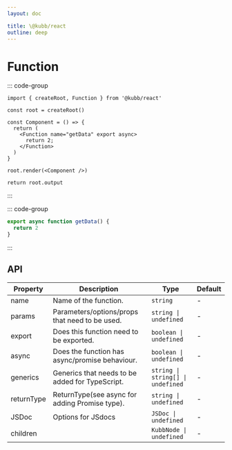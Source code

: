 ```yaml
---
layout: doc

title: \@kubb/react
outline: deep
---
```


# Function

::: code-group

```tsx [simple]
import { createRoot, Function } from '@kubb/react'

const root = createRoot()

const Component = () => {
  return (
    <Function name="getData" export async>
      return 2;
    </Function>
  )
}

root.render(<Component />)

return root.output
```

:::

::: code-group

```typescript [simple]
export async function getData() {
  return 2
}
```

:::

## API

| Property   | Description                                     | Type                               | Default |
| ---------- | ----------------------------------------------- | ---------------------------------- | ------- |
| name       | Name of the function.                           | `string`                           | -       |
| params     | Parameters/options/props that need to be used.  | `string \|  undefined`             | -       |
| export     | Does this function need to be exported.         | `boolean \|  undefined`            | -       |
| async      | Does the function has async/promise behaviour.  | `boolean \|  undefined`            | -       |
| generics   | Generics that needs to be added for TypeScript. | `string \| string[] \|  undefined` | -       |
| returnType | ReturnType(see async for adding Promise type).  | `string \|  undefined`             | -       |
| JSDoc      | Options for JSdocs                              | `JSDoc \|  undefined`              | -       |
| children   |                                                 | `KubbNode \|  undefined`           | -       |
